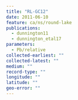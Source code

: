 ```yaml
---
title: "RL-GC12"
date: 2011-06-10
feature: ca/ns/round-lake
publications:
  - dunnington11
  - dunnington_etal17
parameters: 
  - Pb/relative
collected-earliest: ""
collected-latest: ""
medium: ""
record-type: ""
longitude: ""
latitude: ""
geo-error: ""
---
```

